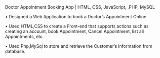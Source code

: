 Doctor Appointment Booking App | HTML, CSS, JavaScript, ,PHP, MySQL 

• Designed a Web Application to book a Doctor’s Appointment Online.

• Used HTML,CSS to create a Front-end that supports actions such as creating an account, book Appointment, Cancel
Appointment, list all Appointments, etc.

• Used Php,MySql to store and retrieve the Customer’s Information from database.
